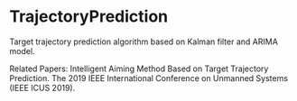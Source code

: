 # TrajectoryPrediction
Target trajectory prediction algorithm based on Kalman filter and ARIMA model.

Related Papers: Intelligent Aiming Method Based on Target Trajectory Prediction. The 2019 IEEE International Conference on Unmanned Systems (IEEE ICUS 2019).
